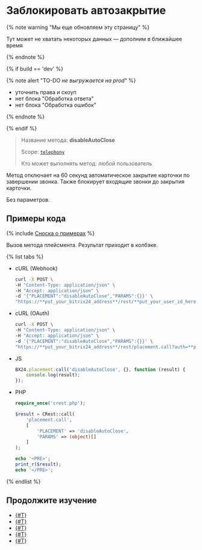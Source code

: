# Заблокировать автозакрытие

{% note warning "Мы еще обновляем эту страницу" %}

Тут может не хватать некоторых данных — дополним в ближайшее время

{% endnote %}

{% if build == 'dev' %}

{% note alert "TO-DO _не выгружается на prod_" %}

- уточнить права и скоуп
- нет блока "Обработка ответа"
- нет блока "Обработка ошибок"

{% endnote %}

{% endif %}

> Название метода: **disableAutoClose**
>
> Scope: [`telephony`](../../../scopes/permissions.md)
>
> Кто может выполнять метод: любой пользователь

Метод отключает на 60 секунд автоматическое закрытие карточки по завершении звонка. Также блокирует входящие звонки до закрытия карточки.

Без параметров.

## Примеры кода

{% include [Сноска о примерах](../../../../_includes/examples.md) %}

Вызов метода плейсмента. Результат приходит в колбэке.

{% list tabs %}

- cURL (Webhook)

    ```bash
    curl -X POST \
    -H "Content-Type: application/json" \
    -H "Accept: application/json" \
    -d '{"PLACEMENT":"disableAutoClose","PARAMS":{}}' \
    "https://**put_your_bitrix24_address**/rest/**put_your_user_id_here**/**put_your_webhook_here**/placement.call"
    ```

- cURL (OAuth)

    ```bash
    curl -X POST \
    -H "Content-Type: application/json" \
    -H "Accept: application/json" \
    -d '{"PLACEMENT":"disableAutoClose","PARAMS":{}}' \
    "https://**put_your_bitrix24_address**/rest/placement.call?auth=**put_access_token_here**"
    ```

- JS

    ```js
    BX24.placement.call('disableAutoClose', {}, function (result) {
        console.log(result);
    });
    ```

- PHP

    ```php
    require_once('crest.php');

    $result = CRest::call(
        'placement.call',
        [
            'PLACEMENT' => 'disableAutoClose',
            'PARAMS' => (object)[]
        ]
    );

    echo '<PRE>';
    print_r($result);
    echo '</PRE>';
    ```

{% endlist %}

## Продолжите изучение

- [{#T}](./get-status.md)
- [{#T}](./enable-auto-close.md)
- [{#T}](./call-card-entity-changed.md)
- [{#T}](./call-card-before-close.md)
- [{#T}](./call-card-call-state-changed.md)
